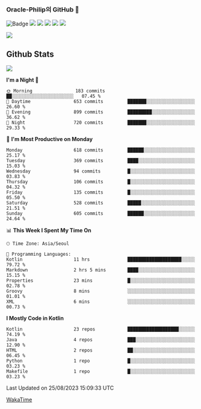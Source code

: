 ### Oracle-Philip의 GitHub 👋

![Badge](http://img.shields.io/badge/-Java-black?style=flat-square)
<img src="https://img.shields.io/badge/ -Kotlin-black?style=flat-square&logo=Kotlin&logoColor=#7F52FF"/></a>
<img src="https://img.shields.io/badge/ -Dart-black?style=flat-square&logo=Dart&logoColor=#0175C2"/></a>
<img src="https://img.shields.io/badge/ -Android-black?style=flat-square&logo=Android&logoColor=#3DDC84"/></a>
<img src="https://img.shields.io/badge/ -Flutter-black?style=flat-square&logo=Flutter&logoColor=#02569B"/></a>
<img src="https://img.shields.io/badge/ -Firebase-black?style=flat-square&logo=Firebase&logoColor=#FFCA28"/></a>

<img src="https://img.shields.io/badge/ -BLE-black?style=flat-square&logo=Bluetooth&logoColor=#0082FC"/></a>

<!--
<img src="https://img.shields.io/badge/ -STM32F103-black?style=flat-square&logo=STMicroelectronics&logoColor=#03234B"/></a>
<img src="https://img.shields.io/badge/ -Qt-black?style=flat-square&logo=Qt&logoColor=#41CD52"/></a>
-->

<!--
![Badge](http://img.shields.io/badge/-Java-black?style=flat-square)
![Badge](http://img.shields.io/badge/-Koltin-black?style=flat-square)
![Badge](http://img.shields.io/badge/-Dart-black?style=flat-square)
![Badge](http://img.shields.io/badge/-Android-black?style=flat-square)
![Badge](http://img.shields.io/badge/-Flutter-black?style=flat-square)
![Badge](http://img.shields.io/badge/-Firebase-black?style=flat-square)
-->

## Github Stats  
<div align="left"><img src="https://github-readme-stats.vercel.app/api?username=Oracle-Philip&show_icons=true&count_private=true&hide_border=true" align="center" /></div>


<!--START_SECTION:waka-->
**I'm a Night 🦉** 

```text
🌞 Morning                183 commits         ██░░░░░░░░░░░░░░░░░░░░░░░   07.45 % 
🌆 Daytime                653 commits         ███████░░░░░░░░░░░░░░░░░░   26.60 % 
🌃 Evening                899 commits         █████████░░░░░░░░░░░░░░░░   36.62 % 
🌙 Night                  720 commits         ███████░░░░░░░░░░░░░░░░░░   29.33 % 
```
📅 **I'm Most Productive on Monday** 

```text
Monday                   618 commits         ██████░░░░░░░░░░░░░░░░░░░   25.17 % 
Tuesday                  369 commits         ████░░░░░░░░░░░░░░░░░░░░░   15.03 % 
Wednesday                94 commits          █░░░░░░░░░░░░░░░░░░░░░░░░   03.83 % 
Thursday                 106 commits         █░░░░░░░░░░░░░░░░░░░░░░░░   04.32 % 
Friday                   135 commits         █░░░░░░░░░░░░░░░░░░░░░░░░   05.50 % 
Saturday                 528 commits         █████░░░░░░░░░░░░░░░░░░░░   21.51 % 
Sunday                   605 commits         ██████░░░░░░░░░░░░░░░░░░░   24.64 % 
```


📊 **This Week I Spent My Time On** 

```text
🕑︎ Time Zone: Asia/Seoul

💬 Programming Languages: 
Kotlin                   11 hrs              ████████████████████░░░░░   79.72 % 
Markdown                 2 hrs 5 mins        ████░░░░░░░░░░░░░░░░░░░░░   15.15 % 
Properties               23 mins             █░░░░░░░░░░░░░░░░░░░░░░░░   02.78 % 
Groovy                   8 mins              ░░░░░░░░░░░░░░░░░░░░░░░░░   01.01 % 
XML                      6 mins              ░░░░░░░░░░░░░░░░░░░░░░░░░   00.73 % 
```

**I Mostly Code in Kotlin** 

```text
Kotlin                   23 repos            ███████████████████░░░░░░   74.19 % 
Java                     4 repos             ███░░░░░░░░░░░░░░░░░░░░░░   12.90 % 
HTML                     2 repos             ██░░░░░░░░░░░░░░░░░░░░░░░   06.45 % 
Python                   1 repo              █░░░░░░░░░░░░░░░░░░░░░░░░   03.23 % 
Makefile                 1 repo              █░░░░░░░░░░░░░░░░░░░░░░░░   03.23 % 
```




 Last Updated on 25/08/2023 15:09:33 UTC
<!--END_SECTION:waka-->


<!--
**Oracle-Philip/Oracle-Philip** is a ✨ _special_ ✨ repository because its `README.md` (this file) appears on your GitHub profile.

Here are some ideas to get you started:

- 🔭 I’m currently working on ...
- 🌱 I’m currently learning ...
- 👯 I’m looking to collaborate on ...
- 🤔 I’m looking for help with ...
- 💬 Ask me about ...
- 📫 How to reach me: ...
- 😄 Pronouns: ...
- ⚡ Fun fact: ...
-->


[WakaTime](https://wakatime.com/dashboard)
